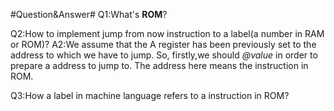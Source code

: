 #Question&Answer#
Q1:What's **ROM**?

Q2:How to implement jump from now instruction to a label(a number in RAM or ROM)? 
A2:We assume that the A register has been previously set to the address to which we have to jump.
So, firstly,we should *@value* in order to prepare a address to jump to.
The address here means the instruction in ROM.

Q3:How  a label in machine language refers to a instruction in ROM?
